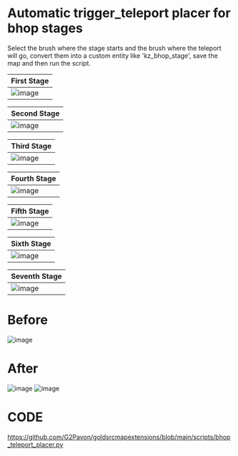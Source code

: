# Automatic trigger_teleport placer for bhop stages

Select the brush where the stage starts and the brush where the teleport will go, convert them into a custom entity like 'kz_bhop_stage', save the map and then run the script.

| First Stage  | 
| ------------- |
| ![image](https://github.com/G2Pavon/goldsrcmapextensions/assets/14117486/28c5f4f5-b5bf-4603-bf11-2e53035230be)

| Second Stage  | 
| ------------- |
|    ![image](https://github.com/G2Pavon/goldsrcmapextensions/assets/14117486/061a88c7-89af-4d39-bd41-6e5117507ae4)


| Third  Stage  | 
| ------------- |
|     ![image](https://github.com/G2Pavon/goldsrcmapextensions/assets/14117486/da4c1f94-9fc7-43d9-88d3-0596072d37b5) |

| Fourth  Stage  | 
| ------------- |
| ![image](https://github.com/G2Pavon/goldsrcmapextensions/assets/14117486/983ebe90-ab89-4f2a-a6fe-50bc30fdd759)|

| Fifth  Stage  | 
| ------------- |
|   ![image](https://github.com/G2Pavon/goldsrcmapextensions/assets/14117486/ccf8701b-e8c9-4d7b-b91d-82eab7058b37)|

            
| Sixth  Stage  | 
| ------------- |
|  ![image](https://github.com/G2Pavon/goldsrcmapextensions/assets/14117486/0c7fecad-bbed-4f46-823e-38ed3e5b128c)|

| Seventh  Stage  | 
| ------------- |
| ![image](https://github.com/G2Pavon/goldsrcmapextensions/assets/14117486/f6af69a1-1f68-45e0-8f5f-00c6146d00e2)|


# Before
![image](https://github.com/G2Pavon/goldsrcmapextensions/assets/14117486/21da36b0-bfe9-4650-a89c-cec2051778fd)

# After
![image](https://github.com/G2Pavon/goldsrcmapextensions/assets/14117486/e3431b2c-5f8e-4114-aab2-f842ad718280)
![image](https://github.com/G2Pavon/goldsrcmapextensions/assets/14117486/b22cd0bf-98cc-4d23-8721-96a446a1397f)


# CODE

https://github.com/G2Pavon/goldsrcmapextensions/blob/main/scripts/bhop_teleport_placer.py

